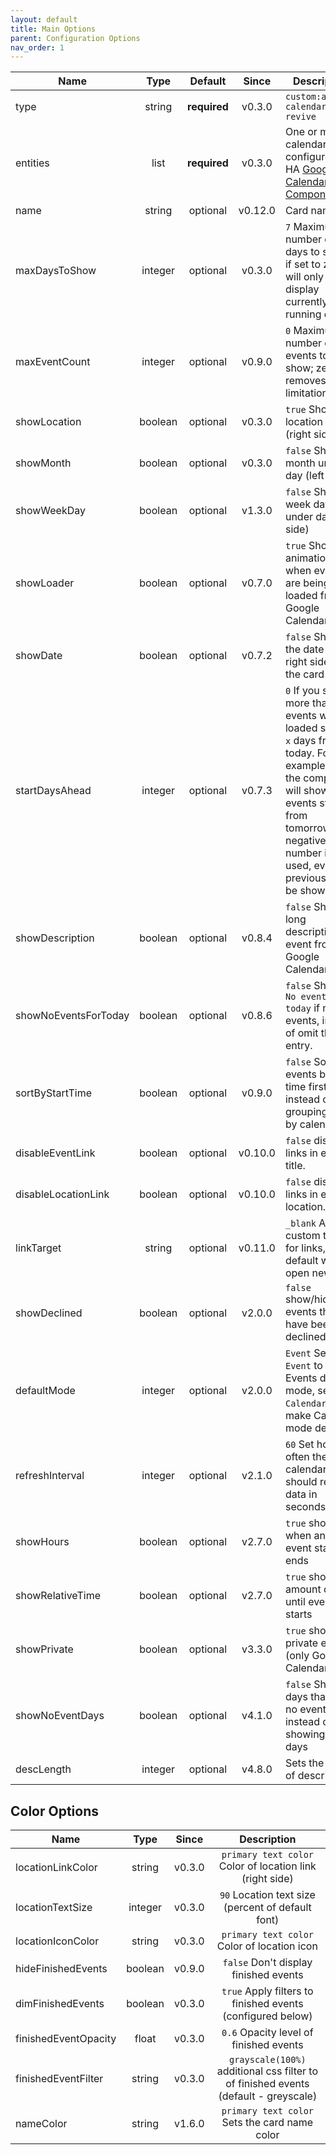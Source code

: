 ```yaml
---
layout: default
title: Main Options
parent: Configuration Options
nav_order: 1
---
```


| Name                 |  Type   |   Default    |  Since  | Description                                                                                                                                                                                                           |
| -------------------- | :-----: | :----------: | :-----: | --------------------------------------------------------------------------------------------------------------------------------------------------------------------------------------------------------------------- |
| type                 | string  | **required** | v0.3.0  | `custom:atomic-calendar-revive`                                                                                                                                                                                       |
| entities             |  list   | **required** | v0.3.0  | One or more calendars, configured in HA [Google Calendar Component][googlecalcomp]                                                                                                                                    |
| name                 | string  |   optional   | v0.12.0 | Card name.                                                                                                                                                                                                            |
| maxDaysToShow        | integer |   optional   | v0.3.0  | `7` Maximum number of days to show; if set to zero will only display currently running events                                                                                                                         |
| maxEventCount        | integer |   optional   | v0.9.0  | `0` Maximum number of events to show; zero removes any limitation                                                                                                                                                     |
| showLocation         | boolean |   optional   | v0.3.0  | `true` Show location link (right side)                                                                                                                                                                                |
| showMonth            | boolean |   optional   | v0.3.0  | `false` Show month under day (left side)                                                                                                                                                                              |
| showWeekDay          | boolean |   optional   | v1.3.0  | `false` Show week day under day (left side)                                                                                                                                                                           |
| showLoader           | boolean |   optional   | v0.7.0  | `true` Show animation, when events are being loaded from Google Calendar.                                                                                                                                             |
| showDate             | boolean |   optional   | v0.7.2  | `false` Show the date on the right side of the card name                                                                                                                                                              |
| startDaysAhead       | integer |   optional   | v0.7.3  | `0` If you set more than 0, events will be loaded starting `x` days from today. For example `1` - the component will show events starting from tomorrow, if a negative number is used, events previous will be shown. |
| showDescription      | boolean |   optional   | v0.8.4  | `false` Shows long description of event from Google Calendar.                                                                                                                                                         |
| showNoEventsForToday | boolean |   optional   | v0.8.6  | `false` Shows `No events for today` if no events, instead of omit the entry.                                                                                                                                          |
| sortByStartTime      | boolean |   optional   | v0.9.0  | `false` Sort events by start time first instead of grouping them by calendar.                                                                                                                                         |
| disableEventLink     | boolean |   optional   | v0.10.0 | `false` disables links in event title.                                                                                                                                                                                |
| disableLocationLink  | boolean |   optional   | v0.10.0 | `false` disables links in event location.                                                                                                                                                                             |
| linkTarget           | string  |   optional   | v0.11.0 | `_blank` Allows custom target for links, default will open new tab.                                                                                                                                                   |
| showDeclined         | boolean |   optional   | v2.0.0  | `false` show/hide events that have been declined                                                                                                                                                                      |
| defaultMode          | integer |   optional   | v2.0.0  | `Event` Set `Event` to make Events default mode, set `Calendar` to make Calendar mode default                                                                                                                         |
| refreshInterval      | integer |   optional   | v2.1.0  | `60` Set how often the calendar should refresh data in seconds                                                                                                                                                        |
| showHours            | boolean |   optional   | v2.7.0  | `true` shows when and event starts / ends                                                                                                                                                                             |
| showRelativeTime     | boolean |   optional   | v2.7.0  | `true` shows amount of time until event starts                                                                                                                                                                        |
| showPrivate          | boolean |   optional   | v3.3.0  | `true` show private events (only Google Calendar)                                                                                                                                                                     |
| showNoEventDays      | boolean |   optional   | v4.1.0  | `false` Shows days that have no events, instead of only showing event days                                                                                                                                            |
| descLength           | integer |   optional   | v4.8.0  | Sets the length of descriptions                                                                                                                                                                                       |

## Color Options

| Name                 |  Type   | Since  |                                     Description                                     |
| -------------------- | :-----: | :----: | :---------------------------------------------------------------------------------: |
| locationLinkColor    | string  | v0.3.0 |              `primary text color` Color of location link (right side)               |
| locationTextSize     | integer | v0.3.0 |                  `90` Location text size (percent of default font)                  |
| locationIconColor    | string  | v0.3.0 |                     `primary text color` Color of location icon                     |
| hideFinishedEvents   | boolean | v0.9.0 |                        `false` Don't display finished events                        |
| dimFinishedEvents    | boolean | v0.3.0 |             `true` Apply filters to finished events (configured below)              |
| finishedEventOpacity |  float  | v0.3.0 |                       `0.6` Opacity level of finished events                        |
| finishedEventFilter  | string  | v0.3.0 | `grayscale(100%)` additional css filter to of finished events (default - greyscale) |
| nameColor            | string  | v1.6.0 |                    `primary text color` Sets the card name color                    |

[googlecalcomp]: https://www.home-assistant.io/components/calendar.google/
